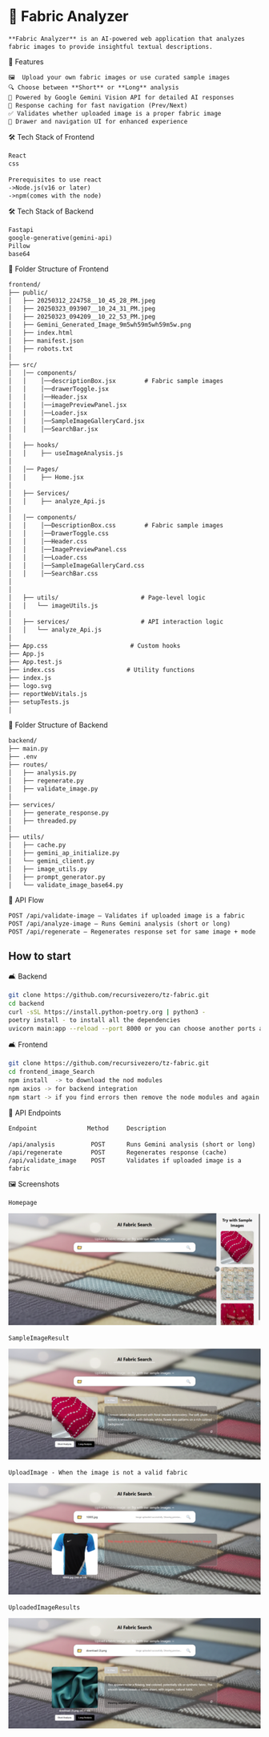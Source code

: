 # 🧵 Fabric Analyzer

```text
**Fabric Analyzer** is an AI-powered web application that analyzes fabric images to provide insightful textual descriptions.
```

🚀 Features

```text
🖼  Upload your own fabric images or use curated sample images
🔍 Choose between **Short** or **Long** analysis
🤖 Powered by Google Gemini Vision API for detailed AI responses
🧠 Response caching for fast navigation (Prev/Next)
✅ Validates whether uploaded image is a proper fabric image
🧭 Drawer and navigation UI for enhanced experience
```

🛠️ Tech Stack of Frontend

```text
React
css

Prerequisites to use react
->Node.js(v16 or later)
->npm(comes with the node)
```

🛠️ Tech Stack of Backend

```text
Fastapi
google-generative(gemini-api)
Pillow
base64
```

📁 Folder Structure of Frontend

```text
frontend/
├── public/
│   ├── 20250312_224758__10_45_28_PM.jpeg
│   ├── 20250323_093907__10_24_31_PM.jpeg
│   ├── 20250323_094209__10_22_53_PM.jpeg
│   ├── Gemini_Generated_Image_9m5wh59m5wh59m5w.png
│   ├── index.html
│   ├── manifest.json
│   ├── robots.txt
│
├── src/
│   │── components/
│   │    │──descriptionBox.jsx        # Fabric sample images
│   │    │──drawerToggle.jsx
│   │    │──Header.jsx
│   │    │──imagePreviewPanel.jsx
│   │    │──Loader.jsx
│   │    │──SampleImageGalleryCard.jsx
│   │    │──SearchBar.jsx
│
│   ├── hooks/
│   │    ├── useImageAnalysis.js
│
│   │── Pages/
│   │    ├── Home.jsx
│
│   ├── Services/
│   │    ├── analyze_Api.js
│
│   │── components/
│   │    │──DescriptionBox.css        # Fabric sample images
│   │    │──DrawerToggle.css
│   │    │──Header.css
│   │    │──ImagePreviewPanel.css
│   │    │──Loader.css
│   │    │──SampleImageGalleryCard.css
│   │    │──SearchBar.css
│
│
│   ├── utils/                       # Page-level logic
│   │   └── imageUtils.js
│
│   ├── services/                    # API interaction logic
│   │   └── analyze_Api.js
│
├── App.css                       # Custom hooks
├── App.js
├── App.test.js
├── index.css                    # Utility functions
├── index.js
├── logo.svg
├── reportWebVitals.js
├── setupTests.js
│
```

📁 Folder Structure of Backend

```text
backend/
├── main.py
├── .env
├── routes/
│   ├── analysis.py
│   ├── regenerate.py
│   ├── validate_image.py
│
├── services/
│   ├── generate_response.py
│   ├── threaded.py
│
├── utils/
│   ├── cache.py
│   ├── gemini_ap_initialize.py
│   └── gemini_client.py
│   ├── image_utils.py
│   ├── prompt_generator.py
│   └── validate_image_base64.py
```

🔄 API Flow

```text
POST /api/validate-image — Validates if uploaded image is a fabric
POST /api/analyze-image — Runs Gemini analysis (short or long)
POST /api/regenerate — Regenerates response set for same image + mode
```

## How to start

🛋️ Backend

```sh
git clone https://github.com/recursivezero/tz-fabric.git
cd backend
curl -sSL https://install.python-poetry.org | python3 -
poetry install - to install all the dependencies
uvicorn main:app --reload --port 8000 or you can choose another ports also
```

🛋️ Frontend

```sh
git clone https://github.com/recursivezero/tz-fabric.git
cd frontend_image_Search
npm install  -> to download the nod modules
npm axios -> for backend integration
npm start -> if you find errors then remove the node modules and again run the insatll command
```

📡 API Endpoints

```text
Endpoint              Method     Description

/api/analysis          POST      Runs Gemini analysis (short or long)
/api/regenerate        POST      Regenerates response (cache)
/api/validate_image    POST      Validates if uploaded image is a fabric
```

🖼️ Screenshots

```text
Homepage
```

![Homepage](<https://github.com/recursivezero/tz-fabric/blob/develop/frontend/src/assests/screenshots/Screenshot%20(219).png>)

```text
SampleImageResult
```

![Results](<https://github.com/recursivezero/tz-fabric/blob/develop/frontend/src/assests/screenshots/Screenshot%20(228).png>)

```text
UploadImage - When the image is not a valid fabric
```

![UploadImage](<https://github.com/recursivezero/tz-fabric/blob/develop/frontend/src/assests/screenshots/Screenshot%20(230).png>)

```text
UploadedImageResults
```

![Results](<https://github.com/recursivezero/tz-fabric/blob/develop/frontend/src/assests/screenshots/Screenshot%20(229).png>)
